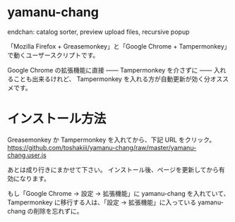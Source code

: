 # yamanu-chang
endchan: catalog sorter, preview upload files, recursive popup

「Mozilla Firefox + Greasemonkey」と「Google Chrome + Tampermonkey」で動くユーザースクリプトです。

Google Chrome の拡張機能に直接 —— Tampermonkey を介さずに —— 入れることも出来るけれど、
Tampermonkey を入れる方が自動更新が効く分オススメです。

# インストール方法
Greasemonkey か Tampermonkey を入れてから、下記 URL をクリック。
https://github.com/toshakiii/yamanu-chang/raw/master/yamanu-chang.user.js

あとは成り行きにまかせて下さい。
インストール後、ページを更新してから有効になります。

もし「Google Chrome → 設定 → 拡張機能」に yamanu-chang を入れていて、
Tampermonkey に移行する人は、「設定 → 拡張機能」に入っている yamanu-chang の削除を忘れずに。